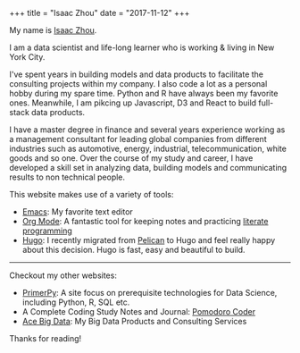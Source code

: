 +++
title = "Isaac Zhou"
date = "2017-11-12"
+++

My name is [Isaac Zhou](https://www.linkedin.com/in/isaaczhou/).

I am a data scientist and life-long learner who is working & living in New York City. 

I've spent years in building models and data products to facilitate the consulting projects within my company. I also code a lot as a personal hobby during my spare time. Python and R have always been my favorite ones. Meanwhile, I am pikcing up Javascript, D3 and React to build full-stack data products. 

I have a master degree in finance and several years experience working as a management consultant for leading global companies from different industries such as automotive, energy, industrial, telecommunication, white goods and so one. Over the course of my study and career, I have developed a skill set in analyzing data, building models and communicating results to non technical people. 

This website makes use of a variety of tools:

* [Emacs](https://www.gnu.org/software/emacs/): My favorite text editor
* [Org Mode](http://orgmode.org/): A fantastic tool for keeping notes and practicing [literate programming](http://www.literateprogramming.com/)
* [Hugo](http://gohugo.io/): I recently migrated from [Pelican](http://docs.getpelican.com/en/stable/) to Hugo and feel really happy about this decision. Hugo is fast, easy and beautiful to build.

---

Checkout my other websites:

* [PrimerPy](http://www.primerpy.com/): A site focus on prerequisite technologies for Data Science, including Python, R, SQL etc.
* A Complete Coding Study Notes and Journal: [Pomodoro Coder](https://pomodorocoder.github.io/)
* [Ace Big Data](http://www.acebigdata.com/): My Big Data Products and Consulting Services


Thanks for reading!

